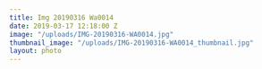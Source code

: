 ```yaml
---
title: Img 20190316 Wa0014
date: 2019-03-17 12:18:00 Z
image: "/uploads/IMG-20190316-WA0014.jpg"
thumbnail_image: "/uploads/IMG-20190316-WA0014_thumbnail.jpg"
layout: photo
---
```


